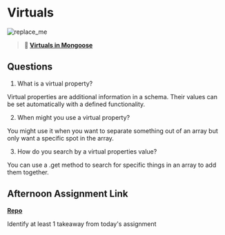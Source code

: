 # Virtuals

![replace_me](https://codeworks.blob.core.windows.net/public/assets/img/illustrations/placeholder.svg)

> **📖 [Virtuals in Mongoose](https://codeworksacademy.com/fs-student-guide/resources/wk5/04-Virtuals)**

## Questions

1. What is a virtual property?

Virtual properties are additional information in a schema. Their values can be set automatically with a defined functionality.

2. When might you use a virtual property? 

You might use it when you want to separate something out of an array but only want a specific spot in the array.

3. How do you search by a virtual properties value?

You can use a .get method to search for specific things in an array to add them together.

## Afternoon Assignment Link

**[Repo](https://github.com/ChristineKlosterman/<ASSIGNMENT_REPO>)**

Identify at least 1 takeaway from today's assignment
